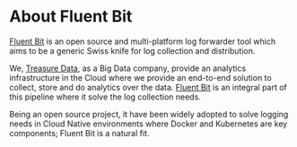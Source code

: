 # About Fluent Bit

[Fluent Bit](http://fluentbit.io) is an open source and multi-platform log forwarder tool which aims to be a generic Swiss knife for log collection and distribution.

We, [Treasure Data](http://treasuredata.com), as a Big Data company, provide an analytics infrastructure in the Cloud where we provide an end-to-end solution to collect, store and do analytics over the data. [Fluent Bit](http://fluentbit.io) is an integral part of this pipeline where it solve the log collection needs.

Being an open source project, it have been widely adopted to solve logging needs in Cloud Native environments where Docker and Kubernetes are key components; Fluent Bit is a natural fit.
